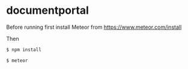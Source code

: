 # documentportal

Before running first install Meteor from https://www.meteor.com/install

Then

```bash 
$ npm install
```
```bash 
$ meteor
```

